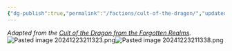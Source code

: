 ```yaml
---
{"dg-publish":true,"permalink":"/factions/cult-of-the-dragon/","updated":"2024-12-23T20:14:03.527-06:00"}
---
```


*Adapted from the [Cult of the Dragon from the Forgotten Realms](https://forgottenrealms.fandom.com/wiki/Cult_of_the_Dragon).*
![Pasted image 20241223211323.png](/img/user/Images/Pasted%20image%2020241223211323.png)![Pasted image 20241223211338.png](/img/user/Images/Pasted%20image%2020241223211338.png)
